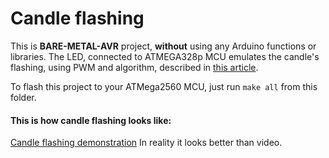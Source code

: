 # Candle flashing
This is **BARE-METAL-AVR** project, **without** using any Arduino functions or libraries.
The LED, connected to ATMEGA328p MCU emulates the candle's flashing, using PWM and algorithm, described in [this article](https://habr.com/post/206556/).

To flash this project to your ATMega2560 MCU, just run `make all` from this folder.

#### This is how candle flashing looks like:
[Candle flashing demonstration](https://youtu.be/6Slwke3d7Ro)
In reality it looks better than video.
 
